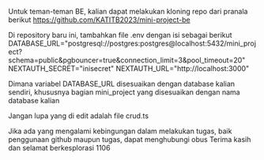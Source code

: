 Untuk teman-teman BE, kalian dapat melakukan kloning repo dari pranala berikut
https://github.com/KATITB2023/mini-project-be

Di repository baru ini, tambahkan file .env dengan isi sebagai berikut
DATABASE_URL="postgresql://postgres:postgres@localhost:5432/mini_project?schema=public&pgbouncer=true&connection_limit=3&pool_timeout=20"
NEXTAUTH_SECRET="inisecret"
NEXTAUTH_URL="http://localhost:3000"

Dimana variabel DATABASE_URL disesuaikan dengan database kalian sendiri, khususnya bagian mini_project yang disesuaikan dengan nama database kalian

Jangan lupa yang di edit adalah file crud.ts

Jika ada yang mengalami kebingungan dalam melakukan tugas, baik penggunaan github maupun tugas, dapat menghubungi obus
Terima kasih dan selamat berkesplorasi
1106